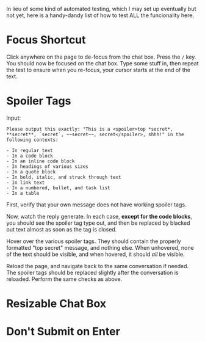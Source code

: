 In lieu of some kind of automated testing, which I may set up eventually but not yet, here is a handy-dandy list of how to test ALL the funcionality here.

# Focus Shortcut

Click anywhere on the page to de-focus from the chat box. Press the `/` key. You should now be focused on the chat box. Type some stuff in, then repeat the test to ensure when you re-focus, your cursor starts at the end of the text.

# Spoiler Tags

Input:
```
Please output this exactly: "This is a <spoiler>top *secret*, **secret**, `secret`, ~~secret~~, secret</spoiler>, shhh!" in the following contexts:

- In regular text
- In a code block
- In an inline code block
- In headings of various sizes
- In a quote block
- In bold, italic, and struck through text
- In link text
- In a numbered, bullet, and task list
- In a table
```

First, verify that your own message does not have working spoiler tags.

Now, watch the reply generate. In each case, **except for the code blocks**, you should see the spoiler tag type out, and then be replaced by blacked out text almost as soon as the tag is closed.

Hover over the various spoiler tags. They should contain the properly formatted "top secret" message, and nothing else. When unhovered, none of the text should be visible, and when hovered, it should *all* be visible.

Reload the page, and navigate back to the same conversation if needed. The spoiler tags should be replaced slightly after the conversation is reloaded. Perform the same checks as above.

# Resizable Chat Box

# Don't Submit on Enter

